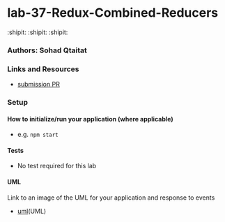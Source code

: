# lab-37-Redux-Combined-Reducers
:shipit: :shipit: :shipit:



### Authors: Sohad Qtaitat

### Links and Resources

- [submission PR](https://github.com/401-advanced-javascript-sohad/lab-37-Redux-Combined-Reducers/pull/1)

<!-- - [ci/cd]) (GitHub Actions) -->

### Setup


#### How to initialize/run your application (where applicable)

- e.g. `npm start`

#### Tests
- No test required for this lab 

#### UML

Link to an image of the UML for your application and response to events
- [uml](../assets/lab37.jpg)(UML)

